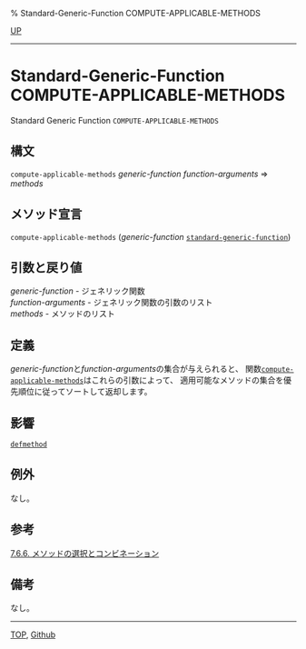 % Standard-Generic-Function COMPUTE-APPLICABLE-METHODS

[UP](7.7.html)  

---

# Standard-Generic-Function **COMPUTE-APPLICABLE-METHODS**


Standard Generic Function `COMPUTE-APPLICABLE-METHODS`


## 構文

`compute-applicable-methods` *generic-function* *function-arguments* => *methods*


## メソッド宣言

`compute-applicable-methods` (*generic-function* [`standard-generic-function`](4.4.standard-generic-function.html))


## 引数と戻り値

*generic-function* - ジェネリック関数  
*function-arguments* - ジェネリック関数の引数のリスト  
*methods* - メソッドのリスト


## 定義

*generic-function*と*function-arguments*の集合が与えられると、
関数[`compute-applicable-methods`](7.7.compute-applicable-methods.html)はこれらの引数によって、
適用可能なメソッドの集合を優先順位に従ってソートして返却します。


## 影響

[`defmethod`](7.7.defmethod.html)


## 例外

なし。


## 参考

[7.6.6. メソッドの選択とコンビネーション](7.6.6.html)


## 備考

なし。


---
[TOP](index.html),  [Github](https://github.com/nptcl/npt-japanese)

